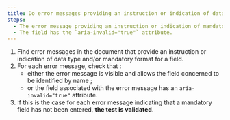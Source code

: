 ```yaml
---
title: Do error messages providing an instruction or indication of data type and/or mandatory field indication meet any of these conditions?
steps:
  - The error message providing an instruction or indication of mandatory data type and/or format is visible and identifies the field concerned.
  - The field has the `aria-invalid="true"` attribute.
---
```


1. Find error messages in the document that provide an instruction or indication of data type and/or mandatory format for a field.
2. For each error message, check that :
   - either the error message is visible and allows the field concerned to be identified by name ;
   - or the field associated with the error message has an `aria-invalid="true"` attribute.
3. If this is the case for each error message indicating that a mandatory field has not been entered, **the test is validated**.
